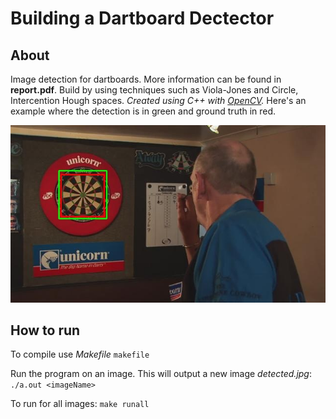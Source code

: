 # Building a Dartboard Dectector

## About
Image detection for dartboards. More information can be found in **report.pdf**. Build by using techniques such as Viola-Jones and Circle, Intercention Hough spaces. *Created using C++ with [OpenCV](http://opencv.org/).* Here's an example where the detection is in green and ground truth in red.

 <p align="center"> 
    <img src="output/dart2.jpg" alt="Dart board detection in green, ground truth in red">
 </p>

## How to run

To compile use *Makefile*
`makefile`

Run the program on an image. This will output a new image *detected.jpg*:
`./a.out <imageName>`

To run for all images:
`make runall`
